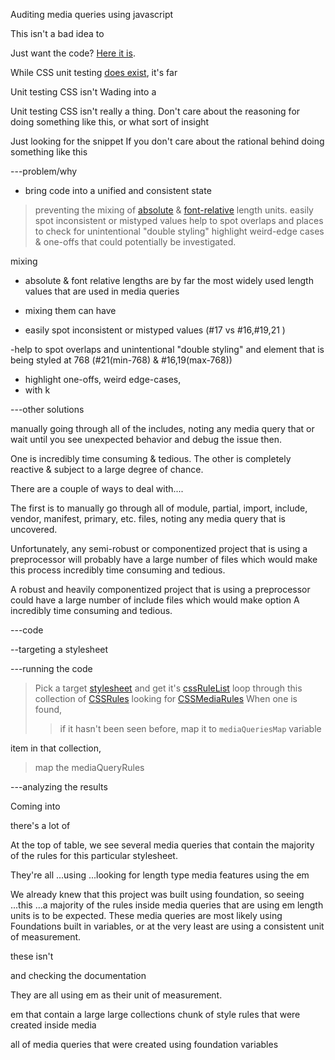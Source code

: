Auditing media queries using javascript 



This isn't a bad idea to 

Just want the code? [Here it is]().


While CSS unit testing [does exist](https://github.com/jamesshore/quixote/blob/master/README.md), it's far 


Unit testing CSS isn't 
Wading into a 

Unit testing CSS isn't really a thing. 
Don't care about the reasoning for doing something like this, or what sort of insight 


Just looking for the snippet
If you don't care about the rational behind doing something like this 




---problem/why



- bring code into a unified and consistent state
>preventing the mixing of [absolute](https://developer.mozilla.org/en-US/docs/Web/CSS/length#Absolute_length_units) & [font-relative](https://developer.mozilla.org/en-US/docs/Web/CSS/length#Font-relative_lengths) length units. 
>easily spot inconsistent or mistyped values 
>help to spot overlaps and places to check for unintentional "double styling" 
>highlight weird-edge cases & one-offs that could potentially be investigated. 



mixing 
- absolute & font relative lengths are by far the most widely used length values that are 
used in media queries 
- mixing them can have


- easily spot inconsistent or mistyped values 
(#17 vs #16,#19,21 )

-help to spot overlaps and unintentional "double styling" 
and element that is being styled at 768
(#21(min-768) & #16,19(max-768))

- highlight one-offs, weird edge-cases,    
- with k





---other solutions

manually going through all of the includes, noting any media query that 
or wait until you see unexpected behavior and debug the issue then.  

One is incredibly time consuming & tedious. The other is completely reactive & subject to a large degree of chance. 

There are a couple of ways to deal with....


The first is to manually go through all of module, partial, import, include, vendor, manifest, primary, etc. files, noting any media query that is uncovered. 

Unfortunately, any semi-robust or componentized project that is using a preprocessor will probably have a large number of files which would make this process incredibly time consuming and tedious. 




A robust and heavily componentized project that is using a preprocessor could have a large number of include files which would make option A incredibly time consuming and tedious. 






---code


--targeting a stylesheet 


---running the code

>Pick a target [stylesheet](https://developer.mozilla.org/en-US/docs/Web/API/Document/styleSheets) and get it's [cssRuleList](https://developer.mozilla.org/en-US/docs/Web/API/CSSRuleList)
>loop through this collection of [CSSRules](https://developer.mozilla.org/en-US/docs/Web/API/CSSRule) looking for [CSSMediaRules](https://developer.mozilla.org/en-US/docs/Web/API/CSSMediaRule)
>When one is found, 
>>if it hasn't been seen before, map it to `mediaQueriesMap` variable
>>   

item in that collection, 
>map the mediaQueryRules  

---analyzing the results 


Coming into 

there's a lot of 

At the top of table, we see several media queries that contain the majority of the rules for this particular stylesheet. 

They're all 
...using
...looking for length type media features using the em 


We already knew that this project was built using foundation, so seeing 
...this
...a majority of the rules inside media queries that are using em length units is to be expected. 
These media queries are most likely using Foundations built in variables, or at the very least are using a consistent unit of measurement.  


these isn't 




and checking the documentation 

They are all using em as their unit of measurement.   




em that contain a large 
 large collections  chunk of style rules that were created inside media 

all of media queries that were created using foundation variables 